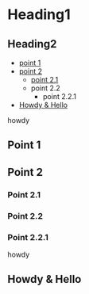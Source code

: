 # Heading1

## Heading2

- [point 1](#point-1)
- [point 2](#point-2)
  - [point 2.1](#point-2.1)
  - point 2.2
    - point 2.2.1
- [Howdy & Hello](#howdy-&-hello) 

howdy

## Point 1

## Point 2

### Point 2.1


### Point 2.2


### Point 2.2.1
howdy

## Howdy & Hello
